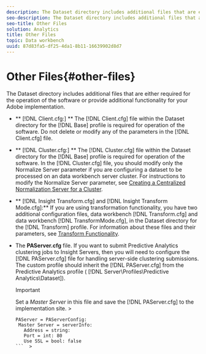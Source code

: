 ```yaml
---
description: The Dataset directory includes additional files that are either required for the operation of the software or provide additional functionality for your Adobe implementation.
seo-description: The Dataset directory includes additional files that are either required for the operation of the software or provide additional functionality for your Adobe implementation.
seo-title: Other Files
solution: Analytics
title: Other Files
topic: Data workbench
uuid: 87d83fa5-df25-4da1-8b11-16639902d8d7
---
```


# Other Files{#other-files}

The Dataset directory includes additional files that are either required for the operation of the software or provide additional functionality for your Adobe implementation.

* ** [!DNL Client.cfg:] ** The [!DNL Client.cfg] file within the Dataset directory for the [!DNL Base] profile is required for operation of the software. Do not delete or modify any of the parameters in the [!DNL Client.cfg] file. 

* ** [!DNL Cluster.cfg:] ** The [!DNL Cluster.cfg] file within the Dataset directory for the [!DNL Base] profile is required for operation of the software. In the [!DNL Cluster.cfg] file, you should modify only the Normalize Server parameter if you are configuring a dataset to be processed on an data workbench server cluster. For instructions to modify the Normalize Server parameter, see [Creating a Centralized Normalization Server for a Cluster](../../../home/c-dataset-const-proc/c-log-proc-config-file/c-ins-svr-file-svr-unit.md#section-2c1f57b683f94cc193bc069e886bba28). 

* ** [!DNL Insight Transform.cfg] and [!DNL Insight Transform Mode.cfg]:** If you are using transformation functionality, you have two additional configuration files, data workbench [!DNL Transform.cfg] and data workbench [!DNL TransformMode.cfg], in the Dataset directory for the [!DNL Transform] profile. For information about these files and their parameters, see [Transform Functionality](../../../home/c-dataset-const-proc/c-transf-func/c-transf-func.md#concept-d845aa29494f4a93984b5698a82dde8d). 

* The **PAServer.cfg** file. If you want to submit Predictive Analytics clustering jobs to Insight Servers, then you will need to configure the [!DNL PAServer.cfg] file for handling server-side clustering submissions. 
  The custom profile should inherit the [!DNL PAServer.cfg] from the Predictive Analytics profile ( [!DNL Server\Profiles\Predictive Analytics\Dataset]). 

  >[!IMPORTANT]
  >
  >Set a *Master Server* in this file and save the [!DNL PAServer.cfg] to the implementation site.   >
  >
  >```  >
  >PAServer = PAServerConfig: 
  >  Master Server = serverInfo: 
  >    Address = string: 
  >    Port = int: 80
  >    Use SSL = bool: false
  >```  >
  >

